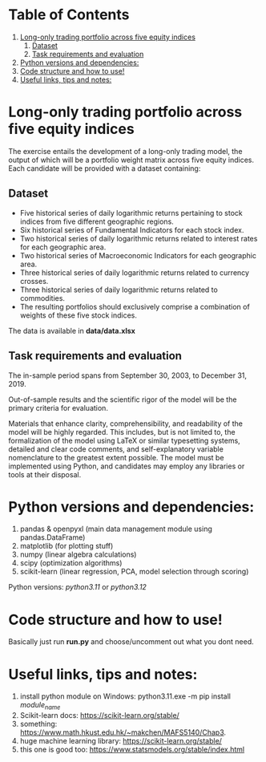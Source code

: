 
# Table of Contents

1.  [Long-only trading portfolio across five equity indices](#orgf9ec0fb)
    1.  [Dataset](#org2161ddb)
    2.  [Task requirements and evaluation](#org352a104)
2.  [Python versions and dependencies:](#org4a66381)
3.  [Code structure and how to use!](#org9513ead)
4.  [Useful links, tips and notes:](#org9116143)


<a id="orgf9ec0fb"></a>

# Long-only trading portfolio across five equity indices

The exercise entails the development of a long-only trading model, the output of which will be a portfolio weight matrix across five equity indices.
Each candidate will be provided with a dataset containing:


<a id="org2161ddb"></a>

## Dataset

-   Five historical series of daily logarithmic returns pertaining to stock indices from five different geographic regions.
-   Six historical series of Fundamental Indicators for each stock index.
-   Two historical series of daily logarithmic returns related to interest rates for each geographic area.
-   Two historical series of Macroeconomic Indicators for each geographic area.
-   Three historical series of daily logarithmic returns related to currency crosses.
-   Three historical series of daily logarithmic returns related to commodities.
-   The resulting portfolios should exclusively comprise a combination of weights of these five stock indices.

The data is available in **data/data.xlsx**


<a id="org352a104"></a>

## Task requirements and evaluation

The in-sample period spans from September 30, 2003, to December 31, 2019.

Out-of-sample results and the scientific rigor of the model will be the primary criteria for evaluation.

Materials that enhance clarity, comprehensibility, and readability of the model will be highly regarded.
This includes, but is not limited to, the formalization of the model using LaTeX or similar typesetting systems,
detailed and clear code comments, and self-explanatory variable nomenclature to the greatest extent possible.
The model must be implemented using Python, and candidates may employ any libraries or tools at their disposal.


<a id="org4a66381"></a>

# Python versions and dependencies:

1.  pandas & openpyxl (main data management module using pandas.DataFrame)
2.  matplotlib (for plotting stuff)
3.  numpy (linear algebra calculations)
4.  scipy (optimization algorithms)
5.  scikit-learn (linear regression, PCA, model selection through scoring)

Python versions: *python3.11* or *python3.12*


<a id="org9513ead"></a>

# Code structure and how to use!

Basically just run **run.py** and choose/uncomment out what you dont need.


<a id="org9116143"></a>

# Useful links, tips and notes:

1.  install python module on Windows: python3.11.exe -m pip install *module<sub>name</sub>*
2.  Scikit-learn docs: <https://scikit-learn.org/stable/>
3.  something: <https://www.math.hkust.edu.hk/~makchen/MAFS5140/Chap3>.
4.  huge machine learning library: <https://scikit-learn.org/stable/>
5.  this one is good too: <https://www.statsmodels.org/stable/index.html>

